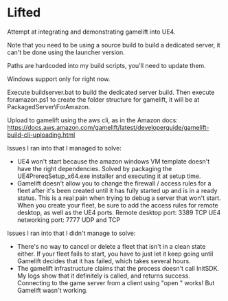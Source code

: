 # Lifted

Attempt at integrating and demonstrating gamelift into UE4.

Note that you need to be using a source build to build a dedicated server, it can't be done using the launcher version.

Paths are hardcoded into my build scripts, you'll need to update them.

Windows support only for right now.

Execute buildserver.bat to build the dedicated server build.
Then execute foramazon.ps1 to create the folder structure for gamelift, it will be at PackagedServer\ForAmazon.

Upload to gamelift using the aws cli, as in the Amazon docs:
https://docs.aws.amazon.com/gamelift/latest/developerguide/gamelift-build-cli-uploading.html

Issues I ran into that I managed to solve:
* UE4 won't start because the amazon windows VM template doesn't have the right dependencies. 
Solved by packaging the UE4PrereqSetup_x64.exe installer and executing it at setup time.
* Gamelift doesn't allow you to change the firewall / access rules for a fleet after it's been created until it has fully started up and is in a ready status.
This is a real pain when trying to debug a server that won't start. When you create your fleet, be sure to add the access rules for remote desktop, as well as the UE4 ports.
Remote desktop port: 3389 TCP
UE4 networking port: 7777 UDP and TCP



Issues I ran into that I didn't manage to solve:
* There's no way to cancel or delete a fleet that isn't in a clean state either. If your fleet fails to start, you have to just let it keep going until Gamelift decides that it has failed, which takes several hours.
* The gamelift infrastructure claims that the process doesn't call InitSDK. My logs show that it definitely is called, and returns success.
Connecting to the game server from a client using "open <ip>" works! But Gamelift wasn't working.
